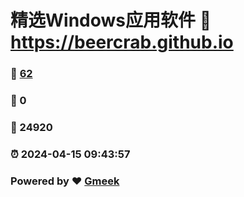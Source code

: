 # 精选Windows应用软件 :link: https://beercrab.github.io 
### :page_facing_up: [62](https://beercrab.github.io/tag.html) 
### :speech_balloon: 0 
### :hibiscus: 24920 
### :alarm_clock: 2024-04-15 09:43:57 
### Powered by :heart: [Gmeek](https://github.com/Meekdai/Gmeek)
